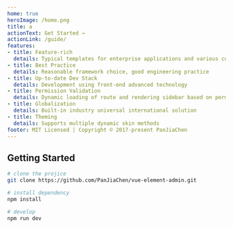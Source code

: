 ```yaml
---
home: true
heroImage: /home.png
title: a
actionText: Get Started →
actionLink: /guide/
features:
- title: Feature-rich
  details: Typical templates for enterprise applications and various components
- title: Best Practice
  details: Reasonable framework choice, good engineering practice
- title: Up-to-date Dev Stack
  details: Development using front-end advanced technology
- title: Permission Validation
  details: Dynamic loading of route and rendering sidebar based on permissions
- title: Globalization
  details: Built-in industry universal international solution
- title: Theming
  details: Supports multiple dynamic skin methods
footer: MIT Licensed | Copyright © 2017-present PanJiaChen
---
```


## Getting Started

```bash
# clone the projice
git clone https://github.com/PanJiaChen/vue-element-admin.git

# install dependency
npm install

# develop
npm run dev
```
